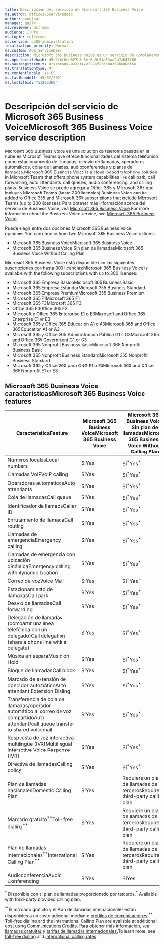```yaml
---
title: Descripción del servicio de Microsoft 365 Business Voice
ms.author: office365servicedesc
author: pamelaar
manager: gailw
ms.reviewer: dstrome
audience: ITPro
ms.topic: reference
ms.service: o365-administration
localization_priority: Normal
ms.custom: Adm_ServiceDesc
description: Microsoft 365 Business Voice es un servicio de complemento que le permite usar Microsoft Teams llamadas telefónicas. Esto combina sistema telefónico, plan de llamadas nacionales, SMS y audioconferencia.
ms.openlocfilehash: d5c2f0f8eb027bfc5ef6a9c55a53aa9b7a647f68
ms.sourcegitcommit: 073ce0a092023eb4727274f22ceb8ca2b806df58
ms.translationtype: MT
ms.contentlocale: es-ES
ms.lasthandoff: 05/07/2021
ms.locfileid: "52266360"
---
```

# <a name="microsoft-365-business-voice-service-description"></a><span data-ttu-id="6bbf3-104">Descripción del servicio de Microsoft 365 Business Voice</span><span class="sxs-lookup"><span data-stu-id="6bbf3-104">Microsoft 365 Business Voice service description</span></span>

<span data-ttu-id="6bbf3-105">Microsoft 365 Business Voice es una solución de telefonía basada en la nube en Microsoft Teams que ofrece funcionalidades del sistema telefónico como estacionamiento de llamadas, reenvío de llamadas, operadores automáticos, colas de llamadas, audioconferencias y planes de llamadas.</span><span class="sxs-lookup"><span data-stu-id="6bbf3-105">Microsoft 365 Business Voice is a cloud-based telephony solution in Microsoft Teams that offers phone system capabilities like call park, call forwarding, auto attendants, call queues, audio conferencing, and calling plans.</span></span> <span data-ttu-id="6bbf3-106">Business Voice se puede agregar a Office 365 y Microsoft 365 que incluyen Microsoft Teams (hasta 300 licencias).</span><span class="sxs-lookup"><span data-stu-id="6bbf3-106">Business Voice can be added to Office 365 and Microsoft 365 subscriptions that include Microsoft Teams (up to 300 licenses).</span></span> <span data-ttu-id="6bbf3-107">Para obtener más información acerca del servicio de Business Voice, vea [Microsoft 365 Business Voice](/MicrosoftTeams/business-voice/whats-business-voice).</span><span class="sxs-lookup"><span data-stu-id="6bbf3-107">For more information about the Business Voice service, see [Microsoft 365 Business Voice](/MicrosoftTeams/business-voice/whats-business-voice).</span></span>

<span data-ttu-id="6bbf3-108">Puede elegir entre dos opciones Microsoft 365 Business Voice opciones:</span><span class="sxs-lookup"><span data-stu-id="6bbf3-108">You can choose from two Microsoft 365 Business Voice options:</span></span>

- <span data-ttu-id="6bbf3-109">Microsoft 365 Business Voice</span><span class="sxs-lookup"><span data-stu-id="6bbf3-109">Microsoft 365 Business Voice</span></span>
- <span data-ttu-id="6bbf3-110">Microsoft 365 Business Voice Sin plan de llamadas</span><span class="sxs-lookup"><span data-stu-id="6bbf3-110">Microsoft 365 Business Voice Without Calling Plan</span></span>

<span data-ttu-id="6bbf3-111">Microsoft 365 Business Voice está disponible con las siguientes suscripciones con hasta 300 licencias:</span><span class="sxs-lookup"><span data-stu-id="6bbf3-111">Microsoft 365 Business Voice is available with the following subscriptions with up to 300 licenses:</span></span>

- <span data-ttu-id="6bbf3-112">Microsoft 365 Empresa Básico</span><span class="sxs-lookup"><span data-stu-id="6bbf3-112">Microsoft 365 Business Basic</span></span>
- <span data-ttu-id="6bbf3-113">Microsoft 365 Empresa Estándar</span><span class="sxs-lookup"><span data-stu-id="6bbf3-113">Microsoft 365 Business Standard</span></span>
- <span data-ttu-id="6bbf3-114">Microsoft 365 Empresa Premium</span><span class="sxs-lookup"><span data-stu-id="6bbf3-114">Microsoft 365 Business Premium</span></span>
- <span data-ttu-id="6bbf3-115">Microsoft 365 F1</span><span class="sxs-lookup"><span data-stu-id="6bbf3-115">Microsoft 365 F1</span></span>
- <span data-ttu-id="6bbf3-116">Microsoft 365 F3</span><span class="sxs-lookup"><span data-stu-id="6bbf3-116">Microsoft 365 F3</span></span>
- <span data-ttu-id="6bbf3-117">Office 365 F3</span><span class="sxs-lookup"><span data-stu-id="6bbf3-117">Office 365 F3</span></span>
- <span data-ttu-id="6bbf3-118">Microsoft y Office 365 Enterprise E1 o E3</span><span class="sxs-lookup"><span data-stu-id="6bbf3-118">Microsoft and Office 365 Enterprise E1 or E3</span></span>
- <span data-ttu-id="6bbf3-119">Microsoft 365 y Office 365 Educación A1 o A3</span><span class="sxs-lookup"><span data-stu-id="6bbf3-119">Microsoft 365 and Office 365 Education A1 or A3</span></span>
- <span data-ttu-id="6bbf3-120">Microsoft 365 y Office 365 Administración Pública G1 o G3</span><span class="sxs-lookup"><span data-stu-id="6bbf3-120">Microsoft 365 and Office 365 Government G1 or G3</span></span>
- <span data-ttu-id="6bbf3-121">Microsoft 365 Nonprofit Business Basic</span><span class="sxs-lookup"><span data-stu-id="6bbf3-121">Microsoft 365 Nonprofit Business Basic</span></span>
- <span data-ttu-id="6bbf3-122">Microsoft 365 Nonprofit Business Standard</span><span class="sxs-lookup"><span data-stu-id="6bbf3-122">Microsoft 365 Nonprofit Business Standard</span></span>
- <span data-ttu-id="6bbf3-123">Microsoft 365 y Office 365 para ONG E1 o E3</span><span class="sxs-lookup"><span data-stu-id="6bbf3-123">Microsoft 365 and Office 365 Nonprofit E1 or E3</span></span>

## <a name="microsoft-365-business-voice-features"></a><span data-ttu-id="6bbf3-124">Microsoft 365 Business Voice características</span><span class="sxs-lookup"><span data-stu-id="6bbf3-124">Microsoft 365 Business Voice features</span></span>

| <span data-ttu-id="6bbf3-125">Característica</span><span class="sxs-lookup"><span data-stu-id="6bbf3-125">Feature</span></span> | <span data-ttu-id="6bbf3-126">Microsoft 365 Business Voice</span><span class="sxs-lookup"><span data-stu-id="6bbf3-126">Microsoft 365 Business Voice</span></span> | <span data-ttu-id="6bbf3-127">Microsoft 365 Business Voice Sin plan de llamadas</span><span class="sxs-lookup"><span data-stu-id="6bbf3-127">Microsoft 365 Business Voice Without Calling Plan</span></span> |
|--------------------------------------------------------|------------------------------|---------------------------------------------------|
| <span data-ttu-id="6bbf3-128">Números locales</span><span class="sxs-lookup"><span data-stu-id="6bbf3-128">Local numbers</span></span> | <span data-ttu-id="6bbf3-129">Sí</span><span class="sxs-lookup"><span data-stu-id="6bbf3-129">Yes</span></span> | <span data-ttu-id="6bbf3-130">Sí<sup>\*</sup></span><span class="sxs-lookup"><span data-stu-id="6bbf3-130">Yes<sup>\*</sup></span></span> |
| <span data-ttu-id="6bbf3-131">Llamadas VoIP</span><span class="sxs-lookup"><span data-stu-id="6bbf3-131">VoIP calling</span></span> | <span data-ttu-id="6bbf3-132">Sí</span><span class="sxs-lookup"><span data-stu-id="6bbf3-132">Yes</span></span> | <span data-ttu-id="6bbf3-133">Sí<sup>\*</sup></span><span class="sxs-lookup"><span data-stu-id="6bbf3-133">Yes<sup>\*</sup></span></span> |
| <span data-ttu-id="6bbf3-134">Operadores automáticos</span><span class="sxs-lookup"><span data-stu-id="6bbf3-134">Auto attendants</span></span> | <span data-ttu-id="6bbf3-135">Sí</span><span class="sxs-lookup"><span data-stu-id="6bbf3-135">Yes</span></span> | <span data-ttu-id="6bbf3-136">Sí<sup>\*</sup></span><span class="sxs-lookup"><span data-stu-id="6bbf3-136">Yes<sup>\*</sup></span></span> |
| <span data-ttu-id="6bbf3-137">Cola de llamadas</span><span class="sxs-lookup"><span data-stu-id="6bbf3-137">Call queue</span></span> | <span data-ttu-id="6bbf3-138">Sí</span><span class="sxs-lookup"><span data-stu-id="6bbf3-138">Yes</span></span> | <span data-ttu-id="6bbf3-139">Sí<sup>\*</sup></span><span class="sxs-lookup"><span data-stu-id="6bbf3-139">Yes<sup>\*</sup></span></span> |
| <span data-ttu-id="6bbf3-140">Identificador de llamada</span><span class="sxs-lookup"><span data-stu-id="6bbf3-140">Caller ID</span></span> | <span data-ttu-id="6bbf3-141">Sí</span><span class="sxs-lookup"><span data-stu-id="6bbf3-141">Yes</span></span> | <span data-ttu-id="6bbf3-142">Sí<sup>\*</sup></span><span class="sxs-lookup"><span data-stu-id="6bbf3-142">Yes<sup>\*</sup></span></span> |
| <span data-ttu-id="6bbf3-143">Enrutamiento de llamada</span><span class="sxs-lookup"><span data-stu-id="6bbf3-143">Call routing</span></span> | <span data-ttu-id="6bbf3-144">Sí</span><span class="sxs-lookup"><span data-stu-id="6bbf3-144">Yes</span></span> | <span data-ttu-id="6bbf3-145">Sí<sup>\*</sup></span><span class="sxs-lookup"><span data-stu-id="6bbf3-145">Yes<sup>\*</sup></span></span> |
| <span data-ttu-id="6bbf3-146">Llamadas de emergencia</span><span class="sxs-lookup"><span data-stu-id="6bbf3-146">Emergency calling</span></span> | <span data-ttu-id="6bbf3-147">Sí</span><span class="sxs-lookup"><span data-stu-id="6bbf3-147">Yes</span></span> | <span data-ttu-id="6bbf3-148">Sí<sup>\*</sup></span><span class="sxs-lookup"><span data-stu-id="6bbf3-148">Yes<sup>\*</sup></span></span> |
| <span data-ttu-id="6bbf3-149">Llamadas de emergencia con ubicación dinámica</span><span class="sxs-lookup"><span data-stu-id="6bbf3-149">Emergency calling with dynamic location</span></span> | <span data-ttu-id="6bbf3-150">Sí</span><span class="sxs-lookup"><span data-stu-id="6bbf3-150">Yes</span></span> | <span data-ttu-id="6bbf3-151">Sí<sup>\*</sup></span><span class="sxs-lookup"><span data-stu-id="6bbf3-151">Yes<sup>\*</sup></span></span> |
| <span data-ttu-id="6bbf3-152">Correo de voz</span><span class="sxs-lookup"><span data-stu-id="6bbf3-152">Voice Mail</span></span> | <span data-ttu-id="6bbf3-153">Sí</span><span class="sxs-lookup"><span data-stu-id="6bbf3-153">Yes</span></span> | <span data-ttu-id="6bbf3-154">Sí<sup>\*</sup></span><span class="sxs-lookup"><span data-stu-id="6bbf3-154">Yes<sup>\*</sup></span></span> |
| <span data-ttu-id="6bbf3-155">Estacionamiento de llamadas</span><span class="sxs-lookup"><span data-stu-id="6bbf3-155">Call park</span></span> | <span data-ttu-id="6bbf3-156">Sí</span><span class="sxs-lookup"><span data-stu-id="6bbf3-156">Yes</span></span> | <span data-ttu-id="6bbf3-157">Sí<sup>\*</sup></span><span class="sxs-lookup"><span data-stu-id="6bbf3-157">Yes<sup>\*</sup></span></span> |
| <span data-ttu-id="6bbf3-158">Desvío de llamadas</span><span class="sxs-lookup"><span data-stu-id="6bbf3-158">Call forwarding</span></span> | <span data-ttu-id="6bbf3-159">Sí</span><span class="sxs-lookup"><span data-stu-id="6bbf3-159">Yes</span></span> | <span data-ttu-id="6bbf3-160">Sí<sup>\*</sup></span><span class="sxs-lookup"><span data-stu-id="6bbf3-160">Yes<sup>\*</sup></span></span> |
| <span data-ttu-id="6bbf3-161">Delegación de llamadas (compartir una línea telefónica con un delegado)</span><span class="sxs-lookup"><span data-stu-id="6bbf3-161">Call delegation (share a phone line with a delegate)</span></span> | <span data-ttu-id="6bbf3-162">Sí</span><span class="sxs-lookup"><span data-stu-id="6bbf3-162">Yes</span></span> | <span data-ttu-id="6bbf3-163">Sí<sup>\*</sup></span><span class="sxs-lookup"><span data-stu-id="6bbf3-163">Yes<sup>\*</sup></span></span> |
| <span data-ttu-id="6bbf3-164">Música en espera</span><span class="sxs-lookup"><span data-stu-id="6bbf3-164">Music on Hold</span></span> | <span data-ttu-id="6bbf3-165">Sí</span><span class="sxs-lookup"><span data-stu-id="6bbf3-165">Yes</span></span> | <span data-ttu-id="6bbf3-166">Sí<sup>\*</sup></span><span class="sxs-lookup"><span data-stu-id="6bbf3-166">Yes<sup>\*</sup></span></span> |
| <span data-ttu-id="6bbf3-167">Bloque de llamadas</span><span class="sxs-lookup"><span data-stu-id="6bbf3-167">Call block</span></span> | <span data-ttu-id="6bbf3-168">Sí</span><span class="sxs-lookup"><span data-stu-id="6bbf3-168">Yes</span></span> | <span data-ttu-id="6bbf3-169">Sí<sup>\*</sup></span><span class="sxs-lookup"><span data-stu-id="6bbf3-169">Yes<sup>\*</sup></span></span> |
| <span data-ttu-id="6bbf3-170">Marcado de extensión de operador automático</span><span class="sxs-lookup"><span data-stu-id="6bbf3-170">Auto attendant Extension Dialing</span></span> | <span data-ttu-id="6bbf3-171">Sí</span><span class="sxs-lookup"><span data-stu-id="6bbf3-171">Yes</span></span> | <span data-ttu-id="6bbf3-172">Sí<sup>\*</sup></span><span class="sxs-lookup"><span data-stu-id="6bbf3-172">Yes<sup>\*</sup></span></span> |
| <span data-ttu-id="6bbf3-173">Transferencia de cola de llamadas/operador automático al correo de voz compartido</span><span class="sxs-lookup"><span data-stu-id="6bbf3-173">Auto attendant/call queue transfer to shared voicemail</span></span> | <span data-ttu-id="6bbf3-174">Sí</span><span class="sxs-lookup"><span data-stu-id="6bbf3-174">Yes</span></span> | <span data-ttu-id="6bbf3-175">Sí<sup>\*</sup></span><span class="sxs-lookup"><span data-stu-id="6bbf3-175">Yes<sup>\*</sup></span></span> |
| <span data-ttu-id="6bbf3-176">Respuesta de voz interactiva multilingüe (IVR)</span><span class="sxs-lookup"><span data-stu-id="6bbf3-176">Multilingual Interactive Voice Response (IVR)</span></span> | <span data-ttu-id="6bbf3-177">Sí</span><span class="sxs-lookup"><span data-stu-id="6bbf3-177">Yes</span></span> | <span data-ttu-id="6bbf3-178">Sí<sup>\*</sup></span><span class="sxs-lookup"><span data-stu-id="6bbf3-178">Yes<sup>\*</sup></span></span> |
| <span data-ttu-id="6bbf3-179">Directiva de llamadas</span><span class="sxs-lookup"><span data-stu-id="6bbf3-179">Calling policy</span></span> | <span data-ttu-id="6bbf3-180">Sí</span><span class="sxs-lookup"><span data-stu-id="6bbf3-180">Yes</span></span> | <span data-ttu-id="6bbf3-181">Sí<sup>\*</sup></span><span class="sxs-lookup"><span data-stu-id="6bbf3-181">Yes<sup>\*</sup></span></span> |
| <span data-ttu-id="6bbf3-182">Plan de llamadas nacionales</span><span class="sxs-lookup"><span data-stu-id="6bbf3-182">Domestic Calling Plan</span></span> | <span data-ttu-id="6bbf3-183">Sí</span><span class="sxs-lookup"><span data-stu-id="6bbf3-183">Yes</span></span> | <span data-ttu-id="6bbf3-184">Requiere un plan de llamadas de terceros</span><span class="sxs-lookup"><span data-stu-id="6bbf3-184">Requires a third-party calling plan</span></span> |
| <span data-ttu-id="6bbf3-185">Marcado gratuito<sup>\*\*</sup></span><span class="sxs-lookup"><span data-stu-id="6bbf3-185">Toll-free dialing<sup>\*\*</sup></span></span> | <span data-ttu-id="6bbf3-186">Sí</span><span class="sxs-lookup"><span data-stu-id="6bbf3-186">Yes</span></span> | <span data-ttu-id="6bbf3-187">Requiere un plan de llamadas de terceros</span><span class="sxs-lookup"><span data-stu-id="6bbf3-187">Requires a third-party calling plan</span></span> |
| <span data-ttu-id="6bbf3-188">Plan de llamadas internacionales<sup>\*\*</sup></span><span class="sxs-lookup"><span data-stu-id="6bbf3-188">International Calling Plan<sup>\*\*</sup></span></span> | <span data-ttu-id="6bbf3-189">Sí</span><span class="sxs-lookup"><span data-stu-id="6bbf3-189">Yes</span></span> | <span data-ttu-id="6bbf3-190">Requiere un plan de llamadas de terceros</span><span class="sxs-lookup"><span data-stu-id="6bbf3-190">Requires a third-party calling plan</span></span> |
| <span data-ttu-id="6bbf3-191">Audioconferencia</span><span class="sxs-lookup"><span data-stu-id="6bbf3-191">Audio Conferencing</span></span> | <span data-ttu-id="6bbf3-192">Sí</span><span class="sxs-lookup"><span data-stu-id="6bbf3-192">Yes</span></span> | <span data-ttu-id="6bbf3-193">Sí</span><span class="sxs-lookup"><span data-stu-id="6bbf3-193">Yes</span></span> |

<span data-ttu-id="6bbf3-194"><sup>\*</sup> Disponible con el plan de llamadas proporcionado por terceros.</span><span class="sxs-lookup"><span data-stu-id="6bbf3-194"><sup>\*</sup> Available with third-party provided calling plan.</span></span>

<span data-ttu-id="6bbf3-195"><sup>\*\*</sup>El marcado gratuito y el Plan de llamadas internacionales están disponibles a un costo adicional mediante [créditos de comunicaciones.](/microsoftteams/what-are-communications-credits)</span><span class="sxs-lookup"><span data-stu-id="6bbf3-195"><sup>\*\*</sup> Toll-free dialing and the International Calling Plan are available at additional cost using [Communications Credits](/microsoftteams/what-are-communications-credits).</span></span> <span data-ttu-id="6bbf3-196">Para obtener más información, vea [llamadas gratuitas](/microsoftteams/toll-free-dialing-limitations-and-restrictions) y [tarifas de llamadas internacionales.](https://www.microsoft.com/microsoft-365/microsoft-teams/voice-calling?rtc=1#ow-download-rates)</span><span class="sxs-lookup"><span data-stu-id="6bbf3-196">To learn more, see [toll-free dialing](/microsoftteams/toll-free-dialing-limitations-and-restrictions) and [international calling rates](https://www.microsoft.com/microsoft-365/microsoft-teams/voice-calling?rtc=1#ow-download-rates).</span></span>
